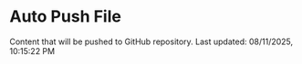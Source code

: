 # Auto Push File

Content that will be pushed to GitHub repository.
Last updated: 08/11/2025, 10:15:22 PM
